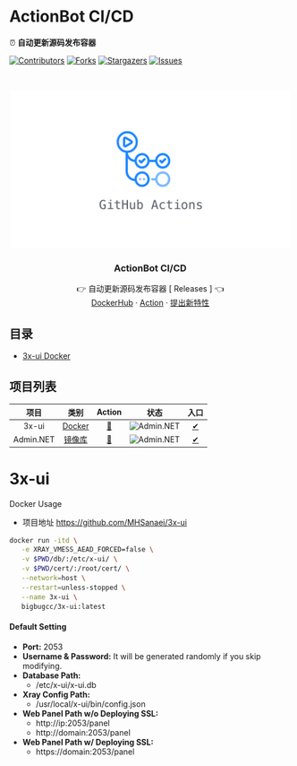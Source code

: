 # ActionBot CI/CD
⏰ **自动更新源码发布容器**

[![Contributors][contributors-shield]][contributors-url]
[![Forks][forks-shield]][forks-url]
[![Stargazers][stars-shield]][stars-url]
[![Issues][issues-shield]][issues-url]

<br />
<p align="center">
  <a href="https://github.com/bigbugcc/ActionBot">
    <img src="./assets/action.jpg" alt="Logo" width="500" />
  </a>
  <h3 align="center">ActionBot CI/CD</h3>
  <p align="center">
    👉 自动更新源码发布容器
 [<a herf="https://github.com/bigbugcc/ActionBot/releases"> Releases </a>] 👈
    <br />
    <a href="https://hub.docker.com/u/bigbugcc">DockerHub</a>
    ·
    <a href="https://github.com/bigbugcc/ActionBot/actions">Action</a>
    ·
    <a href="https://github.com/bigbugcc/ActionBot/issues">提出新特性</a>
  </p>
</p>

## 目录
- [3x-ui Docker](#3x-ui)


## 项目列表
|           项目        |         类别         |        Action         |            状态          |              入口          |
| :------------------------: | :---------------------: | :-------------------: | :-------------------: | :--------------------------: |
|             3x-ui                   |  [Docker](https://github.com/MHSanaei/3x-ui) |[🍕](https://github.com/bigbugcc/ActionBot/actions/workflows/3x-ui%20Docker.yml) | ![Admin.NET ](https://github.com/bigbugcc/ActionBot/actions/workflows/3x-ui%20Docker.yml/badge.svg) |  [✔](https://github.com/bigbugcc/Admin.NET) |
|             Admin.NET                   |  [镜像库](https://gitee.com/zuohuaijun/Admin.NET) |[🍕](https://github.com/bigbugcc/ActionBot/actions/workflows/Admin.NET%20Sync.yml) | ![Admin.NET ](https://github.com/bigbugcc/ActionBot/actions/workflows/Admin.NET%20Sync.yml/badge.svg) |  [✔](https://hub.docker.com/r/bigbugcc/3x-ui) |

###
# 3x-ui
Docker Usage  
- 项目地址 https://github.com/MHSanaei/3x-ui
```bash
docker run -itd \
   -e XRAY_VMESS_AEAD_FORCED=false \
   -v $PWD/db/:/etc/x-ui/ \
   -v $PWD/cert/:/root/cert/ \
   --network=host \
   --restart=unless-stopped \
   --name 3x-ui \
   bigbugcc/3x-ui:latest
```
#### Default Setting
- **Port:** 2053
- **Username & Password:** It will be generated randomly if you skip modifying.
- **Database Path:**
  - /etc/x-ui/x-ui.db
- **Xray Config Path:**
  - /usr/local/x-ui/bin/config.json
- **Web Panel Path w/o Deploying SSL:**
  - http://ip:2053/panel
  - http://domain:2053/panel
- **Web Panel Path w/ Deploying SSL:**
  - https://domain:2053/panel



<!-- links -->
[contributors-shield]: https://img.shields.io/github/contributors/bigbugcc/ActionBot?style=flat-square
[contributors-url]: https://github.com/bigbugcc/ActionBot/graphs/contributors
[forks-shield]: https://img.shields.io/github/forks/bigbugcc/ActionBot?style=flat-square
[forks-url]: https://github.com/bigbugcc/ActionBot/network/members
[stars-shield]: https://img.shields.io/github/stars/bigbugcc/ActionBot?style=flat-square
[stars-url]: https://github.com/bigbugcc/ActionBot/stargazers
[issues-shield]: https://img.shields.io/github/issues/bigbugcc/ActionBot?style=flat-square
[issues-url]: https://img.shields.io/github/issues/bigbugcc/ActionBot